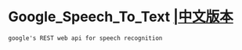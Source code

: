 # Google_Speech_To_Text [|中文版本](https://github.com/zhageww/google_speech_to_text/blob/master/readme_zh.md "悬停显示")

    google's REST web api for speech recognition
